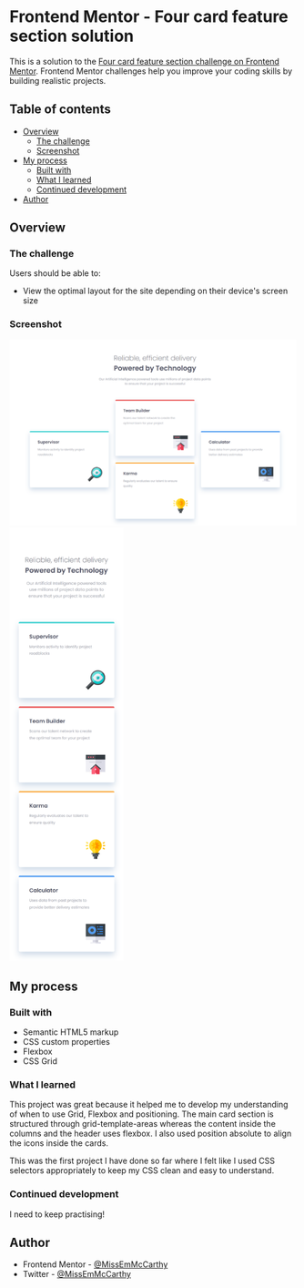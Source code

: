 # Frontend Mentor - Four card feature section solution

This is a solution to the [Four card feature section challenge on Frontend Mentor](https://www.frontendmentor.io/challenges/four-card-feature-section-weK1eFYK). Frontend Mentor challenges help you improve your coding skills by building realistic projects. 

## Table of contents

- [Overview](#overview)
  - [The challenge](#the-challenge)
  - [Screenshot](#screenshot)
- [My process](#my-process)
  - [Built with](#built-with)
  - [What I learned](#what-i-learned)
  - [Continued development](#continued-development)
- [Author](#author)


## Overview

### The challenge

Users should be able to:

- View the optimal layout for the site depending on their device's screen size

### Screenshot

![Desktop Screenshot](images/Desktop.png)
<img src="images/Mobile.png" alt="" width="200"/>

## My process

### Built with

- Semantic HTML5 markup
- CSS custom properties
- Flexbox
- CSS Grid

### What I learned

This project was great because it helped me to develop my understanding of when to use Grid, Flexbox and positioning. The main card section is structured through grid-template-areas whereas the content inside the columns and the header uses flexbox. I also used position absolute to align the icons inside the cards.

This was the first project I have done so far where I felt like I used CSS selectors appropriately to keep my CSS clean and easy to understand.

### Continued development

I need to keep practising!

## Author

- Frontend Mentor - [@MissEmMcCarthy](https://www.frontendmentor.io/profile/MissEmMcCarthy)
- Twitter - [@MissEmMcCarthy](https://twitter.com/MissEmMcCarthy)